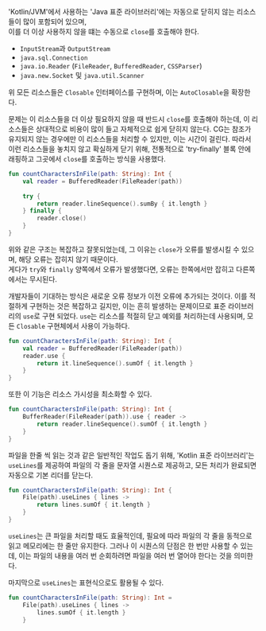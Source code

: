'Kotlin/JVM'에서 사용하는 'Java 표준 라이브러리'에는 자동으로 닫히지 않는 리소스들이 많이 포함되어 있으며,  
이를 더 이상 사용하지 않을 떄는 수동으로 `close`를 호출해야 한다.

- `InputStream`과 `OutputStream`
- `java.sql.Connection`
- `java.io.Reader` (`FileReader`, `BufferedReader`, `CSSParser`)
- `java.new.Socket` 및 `java.util.Scanner`

위 모든 리소스들은 `Closable` 인터페이스를 구현하며, 이는 `AutoClosable`을 확장한다.

문제는 이 리소스들을 더 이상 필요하지 않을 때 반드시 `close`를 호출해야 하는데, 이 리소스들은 상대적으로 비용이 많이 들고 자체적으로 쉽게 닫히지 않는다.
CG는 참조가 유지되지 않는 경우에만 이 리소스들을 처리할 수 있지만, 이는 시간이 걸린다. 
따라서 이런 리소스들을 놓치지 않고 확실하게 닫기 위해, 전통적으로 'try-finally' 블록 안에 래핑하고 그곳에서 `close`를 호출하는 방식을 사용했다.

```kotlin
fun countCharactersInFile(path: String): Int {
    val reader = BufferedReader(FileReader(path))
    
    try {
        return reader.lineSequence().sumBy { it.length }
    } finally {
        reader.close()
    }
}
```

위와 같은 구조는 복잡하고 잘못되었는데, 그 이유는 `close`가 오류를 발생시킬 수 있으며, 해당 오류는 잡히지 않기 때문이다.  
게다가 `try`와 `finally` 양쪽에서 오류가 발생했다면, 오류는 한쪽에서만 잡히고 다른쪽에서는 무시된다.

개발자들이 기대하는 방식은 새로운 오류 정보가 이전 오류에 추가되는 것이다. 
이를 적절하게 구현하는 것은 복잡하고 길지만, 이는 흔히 발생하는 문제이므로 표준 라이브러리의 `use`로 구현 되었다.
`use`는 리소스를 적절히 닫고 예외를 처리하는데 사용되며, 모든 `Closable` 구현체에서 사용이 가능하다.

```kotlin
fun countCharactersInFile(path: String): Int {
    val reader = BufferedReader(FileReader(path))
    reader.use {
        return it.lineSequence().sumOf { it.length }
    }
}
```

또한 이 기능은 리소스 가시성을 최소화할 수 있다.

```kotlin
fun countCharactersInFile(path: String): Int {
    BufferReader(FileReader(path)).use { reader ->
        return reader.lineSequence().sumOf { it.length }
    }
}
```

파일을 한줄 씩 읽는 것과 같은 일반적인 작업도 돕기 위해, 'Kotlin 표준 라이브러리'는 `useLines`를 제공하여
파일의 각 줄을 문자열 시퀀스로 제공하고, 모든 처리가 완료되면 자동으로 기본 리더를 닫는다.

```kotlin
fun countCharactersInFile(path: String): Int {
    File(path).useLines { lines ->
        return lines.sumOf { it.length }
    }
}
```

`useLines`는 큰 파일을 처리할 때도 효율적인데, 필요에 따라 파일의 각 줄을 동적으로 읽고 메모리에는 한 줄만 유지한다.
그러나 이 시퀀스의 단점은 한 번만 사용할 수 있는데, 이는 파일의 내용을 여러 번 순회하려면 파일을 여러 번 열어야 한다는 것을 의미한다.

마지막으로 `useLines`는 표현식으로도 활용될 수 있다.

```kotlin
fun countCharactersInFile(path: String): Int =
    File(path).useLines { lines ->
        lines.sumOf { it.length }
    }
```